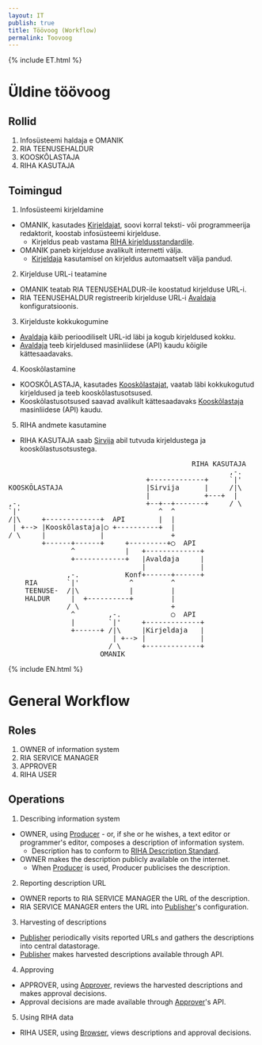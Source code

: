 ```yaml
---
layout: IT
publish: true
title: Töövoog (Workflow)
permalink: Toovoog
---
```


{% include ET.html %}

# Üldine töövoog

## Rollid

1. Infosüsteemi haldaja e OMANIK
2. RIA TEENUSEHALDUR
3. KOOSKÕLASTAJA
4. RIHA KASUTAJA

## Toimingud

1. Infosüsteemi kirjeldamine
  - OMANIK, kasutades [Kirjeldajat](Kirjeldaja), soovi korral teksti- või programmeerija redaktorit, koostab infosüsteemi kirjelduse.
    - Kirjeldus peab vastama [RIHA kirjeldusstandardile](Kirjeldusstandard).
  - OMANIK paneb kirjelduse avalikult internetti välja.
    - [Kirjeldaja](Kirjeldaja) kasutamisel on kirjeldus automaatselt välja pandud.
2. Kirjelduse URL-i teatamine
  - OMANIK teatab RIA TEENUSEHALDUR-ile koostatud kirjelduse URL-i.
  - RIA TEENUSEHALDUR registreerib kirjelduse URL-i [Avaldaja](Avaldaja) konfiguratsioonis.
3. Kirjelduste kokkukogumine
  - [Avaldaja](Avaldaja) käib perioodiliselt URL-id läbi ja kogub kirjeldused kokku.
  - [Avaldaja](Avaldaja) teeb kirjeldused masinliidese (API) kaudu kõigile kättesaadavaks.
4. Kooskõlastamine
  - KOOSKÕLASTAJA, kasutades [Kooskõlastajat](Kooskõlastaja), vaatab läbi kokkukogutud kirjeldused ja teeb kooskõlastusotsused.
  - Kooskõlastusotsused saavad avalikult kättesaadavaks [Kooskõlastaja](Kooskõlastaja) masinliidese (API) kaudu.
5. RIHA andmete kasutamine
  - RIHA KASUTAJA saab [Sirvija](Sirvija) abil tutvuda kirjeldustega ja kooskõlastusotsustega.

<div id='Arhitektuurijoonis'>
<pre>
                                            RIHA KASUTAJA
                                                     ,-.
                                 +-------------+     `|'
KOOSKÕLASTAJA                    |Sirvija      |     /|\
                                 |             +---+  |
,-.                              +--+--+-------+     / \
`|'                                 ^  ^
/|\     +-------------+  API        |  |
 | +--> |Kooskõlastaja|◯ +----------+  |
/ \     |             |                +
        +------+------+     +---------+◯  API
               ^            |   +-------------+
               +------------+   |Avaldaja     |
                                |             |
              ,-.           Konf+------+------+
    RIA       `|'            ^         ^
    TEENUSE-  /|\            |         |
    HALDUR     |  +----------+         |
              / \                      +
               ^        ,-.            ◯  API
               |        `|'     +-------------+
               +------+ /|\     |Kirjeldaja   |
                         | +--> |             |
                        / \     +-------------+
                      OMANIK
</pre>  

</div>

{% include EN.html %}

# General Workflow

## Roles

1. OWNER of information system
2. RIA SERVICE MANAGER
3. APPROVER
4. RIHA USER

## Operations

1. Describing information system
  - OWNER, using [Producer](Kirjeldaja) - or, if she or he wishes, a text editor or programmer's editor, composes a description of information system.
    - Description has to conform to [RIHA Description Standard](Kirjeldusstandard).
  - OWNER makes the description publicly available on the internet.
    - When [Producer](Kirjeldaja) is used, Producer publicises the description.
2. Reporting description URL
  - OWNER reports to RIA SERVICE MANAGER the URL of the description.
  - RIA SERVICE MANAGER enters the URL into [Publisher](Avaldaja)'s configuration.
3. Harvesting of descriptions
  - [Publisher](Avaldaja) periodically visits reported URLs and gathers the descriptions into central datastorage.
  - [Publisher](Avaldaja) makes harvested descriptions available through API.
4. Approving
  - APPROVER, using [Approver](Kooskõlastaja), reviews the harvested descriptions and makes approval decisions.
  - Approval decisions are made available through [Approver](Kooskõlastaja)'s API.
5. Using RIHA data 
  - RIHA USER, using [Browser](Sirvija), views descriptions and approval decisions.
